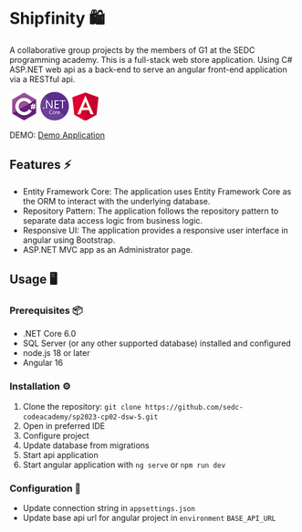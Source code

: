 # Shipfinity 🛍️
A collaborative group projects by the members of G1 at the SEDC programming academy. This is a full-stack web store application. Using C# ASP.NET web api as a back-end to serve an angular front-end application via a RESTful api.

![cs](img/cs_sm.png) ![dotnet](img/dotnet_sm.png) ![angular](img/angular_sm.png)

DEMO: [Demo Application](https://ashy-mushroom-0eba5ac03.3.azurestaticapps.net/)

## Features ⚡
- Entity Framework Core: The application uses Entity Framework Core as the ORM to interact with the underlying database.
- Repository Pattern: The application follows the repository pattern to separate data access logic from business logic.
- Responsive UI: The application provides a responsive user interface in angular using Bootstrap.
- ASP.NET MVC app as an Administrator page.

## Usage 🖥️
### Prerequisites 📦
- .NET Core 6.0
- SQL Server (or any other supported database) installed and configured
- node.js 18 or later
- Angular 16

### Installation ⚙️
1. Clone the repository: `git clone https://github.com/sedc-codeacademy/sp2023-cp02-dsw-5.git`
2. Open in preferred IDE
3. Configure project
4. Update database from migrations
5. Start api application
6. Start angular application with `ng serve` or `npm run dev`

### Configuration 💾
- Update connection string in `appsettings.json`
- Update base api url for angular project in `environment` `BASE_API_URL`
